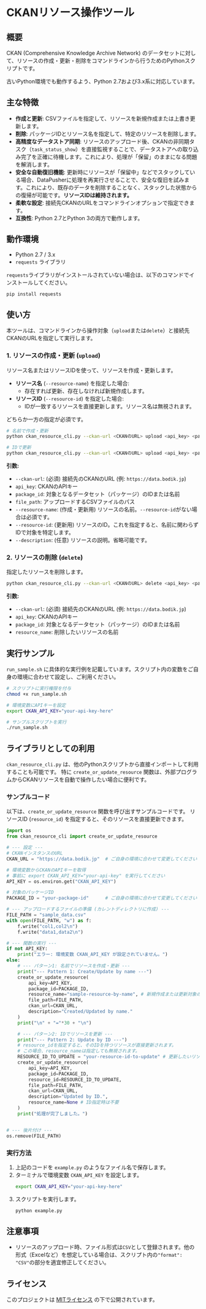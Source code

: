# CKANリソース操作ツール

## 概要

CKAN (Comprehensive Knowledge Archive Network) のデータセットに対して、リソースの作成・更新・削除をコマンドラインから行うためのPythonスクリプトです。

古いPython環境でも動作するよう、Python 2.7および3.x系に対応しています。

## 主な特徴

- **作成と更新**: CSVファイルを指定して、リソースを新規作成または上書き更新します。
- **削除**: パッケージIDとリソース名を指定して、特定のリソースを削除します。
- **高精度なデータストア同期**: リソースのアップロード後、CKANの非同期タスク（`task_status_show`）を直接監視することで、データストアへの取り込み完了を正確に待機します。これにより、処理が「保留」のままになる問題を解消します。
- **安全な自動復旧機能**: 更新時にリソースが「保留中」などでスタックしている場合、DataPusherに処理を再実行させることで、安全な復旧を試みます。これにより、既存のデータを削除することなく、スタックした状態からの復帰が可能です。**リソースIDは維持されます。**
- **柔軟な設定**: 接続先CKANのURLをコマンドラインオプションで指定できます。
- **互換性**: Python 2.7とPython 3の両方で動作します。

## 動作環境

- Python 2.7 / 3.x
- `requests` ライブラリ

`requests`ライブラリがインストールされていない場合は、以下のコマンドでインストールしてください。
```bash
pip install requests
```

## 使い方

本ツールは、コマンドラインから操作対象（`upload`または`delete`）と接続先CKANのURLを指定して実行します。

### 1. リソースの作成・更新 (`upload`)

リソース名またはリソースIDを使って、リソースを作成・更新します。
- **リソース名** (`--resource-name`) を指定した場合:
  - 存在すれば更新、存在しなければ新規作成します。
- **リソースID** (`--resource-id`) を指定した場合:
  - IDが一致するリソースを直接更新します。リソース名は無視されます。

どちらか一方の指定が必須です。

```bash
# 名前で作成・更新
python ckan_resource_cli.py --ckan-url <CKANのURL> upload <api_key> <package_id> <file_path> --resource-name <リソース名> [--description <説明>]

# IDで更新
python ckan_resource_cli.py --ckan-url <CKANのURL> upload <api_key> <package_id> <file_path> --resource-id <リソースID> [--description <説明>]
```

**引数:**
- `--ckan-url`: (必須) 接続先のCKANのURL (例: `https://data.bodik.jp`)
- `api_key`: CKANのAPIキー
- `package_id`: 対象となるデータセット（パッケージ）のIDまたは名前
- `file_path`: アップロードするCSVファイルのパス
- `--resource-name`: (作成・更新用) リソースの名前。`--resource-id`がない場合は必須です。
- `--resource-id`: (更新用) リソースのID。これを指定すると、名前に関わらずIDで対象を特定します。
- `--description`: (任意) リソースの説明。省略可能です。

### 2. リソースの削除 (`delete`)

指定したリソースを削除します。

```bash
python ckan_resource_cli.py --ckan-url <CKANのURL> delete <api_key> <package_id> <resource_name>
```

**引数:**
- `--ckan-url`: (必須) 接続先のCKANのURL (例: `https://data.bodik.jp`)
- `api_key`: CKANのAPIキー
- `package_id`: 対象となるデータセット（パッケージ）のIDまたは名前
- `resource_name`: 削除したいリソースの名前

## 実行サンプル

`run_sample.sh` に具体的な実行例を記載しています。スクリプト内の変数をご自身の環境に合わせて設定し、ご利用ください。

```bash
# スクリプトに実行権限を付与
chmod +x run_sample.sh

# 環境変数にAPIキーを設定
export CKAN_API_KEY="your-api-key-here"

# サンプルスクリプトを実行
./run_sample.sh
```

## ライブラリとしての利用

`ckan_resource_cli.py` は、他のPythonスクリプトから直接インポートして利用することも可能です。
特に `create_or_update_resource` 関数は、外部プログラムからCKANリソースを自動で操作したい場合に便利です。

### サンプルコード

以下は、`create_or_update_resource` 関数を呼び出すサンプルコードです。
リソースID (`resource_id`) を指定すると、そのリソースを直接更新できます。

```python
import os
from ckan_resource_cli import create_or_update_resource

# --- 設定 ---
# CKANインスタンスのURL
CKAN_URL = "https://data.bodik.jp"  # ご自身の環境に合わせて変更してください

# 環境変数からCKANのAPIキーを取得
# 事前に export CKAN_API_KEY="your-api-key" を実行してください
API_KEY = os.environ.get("CKAN_API_KEY")

# 対象のパッケージID
PACKAGE_ID = "your-package-id"      # ご自身の環境に合わせて変更してください

# --- アップロードするファイルの準備 (カレントディレクトリに作成) ---
FILE_PATH = "sample_data.csv"
with open(FILE_PATH, "w") as f:
    f.write("col1,col2\n")
    f.write("data1,data2\n")

# --- 関数の実行 ---
if not API_KEY:
    print("エラー: 環境変数 CKAN_API_KEY が設定されていません。")
else:
    # --- パターン1: 名前でリソースを作成・更新 ---
    print("--- Pattern 1: Create/Update by name ---")
    create_or_update_resource(
        api_key=API_KEY,
        package_id=PACKAGE_ID,
        resource_name="sample-resource-by-name", # 新規作成または更新対象の名前
        file_path=FILE_PATH,
        ckan_url=CKAN_URL,
        description="Created/Updated by name."
    )
    print("\n" + "="*30 + "\n")

    # --- パターン2: IDでリソースを更新 ---
    print("--- Pattern 2: Update by ID ---")
    # resource_idを指定すると、そのIDを持つリソースが直接更新されます。
    # この場合、resource_nameは指定しても無視されます。
    RESOURCE_ID_TO_UPDATE = "your-resource-id-to-update" # 更新したいリソースのIDを指定
    create_or_update_resource(
        api_key=API_KEY,
        package_id=PACKAGE_ID,
        resource_id=RESOURCE_ID_TO_UPDATE,
        file_path=FILE_PATH,
        ckan_url=CKAN_URL,
        description="Updated by ID.",
        resource_name=None # ID指定時は不要
    )
    print("処理が完了しました。")


# --- 後片付け ---
os.remove(FILE_PATH)
```

### 実行方法

1. 上記のコードを `example.py` のようなファイル名で保存します。
2. ターミナルで環境変数 `CKAN_API_KEY` を設定します。
   ```bash
   export CKAN_API_KEY="your-api-key-here"
   ```
3. スクリプトを実行します。
   ```bash
   python example.py
   ```

## 注意事項

- リソースのアップロード時、ファイル形式は`CSV`として登録されます。他の形式（Excelなど）を想定している場合は、スクリプト内の`"format": "CSV"`の部分を適宜修正してください。

## ライセンス

このプロジェクトは [MITライセンス](LICENSE) の下で公開されています。